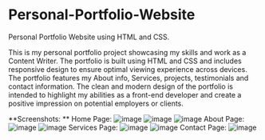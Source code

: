 # Personal-Portfolio-Website
Personal Portfolio Website using HTML and CSS.

This is my personal portfolio project showcasing my skills and work as a Content Writer. The portfolio is built using HTML and CSS and includes responsive design to ensure optimal viewing experience across devices. The portfolio features my About info, Services, projects, testimonials and contact information. The clean and modern design of the portfolio is intended to highlight my abilities as a front-end developer and create a positive impression on potential employers or clients.

**Screenshots:
**
Home Page:
![image](https://user-images.githubusercontent.com/118180876/230740876-17a1d871-895f-4a9d-828a-27aa5bb5ea76.png)
![image](https://user-images.githubusercontent.com/118180876/230740878-a1012636-1340-4e66-b203-ef8640addc24.png)
![image](https://user-images.githubusercontent.com/118180876/230740888-5997fcbb-6127-4954-a9bb-25c27b8b4179.png)
About Page:
![image](https://user-images.githubusercontent.com/118180876/230740999-482a8682-228d-4440-a995-c6df3dafa6ca.png)
![image](https://user-images.githubusercontent.com/118180876/230740911-44fd8c9b-843a-4870-a575-53835053fd16.png)
Services Page:
![image](https://user-images.githubusercontent.com/118180876/230740892-6225cbf7-98c8-4faa-a70f-dc8689d73465.png)
![image](https://user-images.githubusercontent.com/118180876/230740900-c1ca3338-2450-4bc7-aa56-c423f8b1666c.png)
Contact Page:
![image](https://user-images.githubusercontent.com/118180876/230740906-d2ca9e13-03b9-45f2-acb9-c00965f0b7a1.png)

